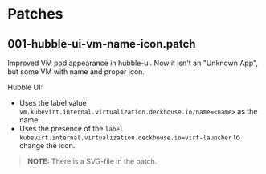# Patches

## 001-hubble-ui-vm-name-icon.patch

Improved VM pod appearance in hubble-ui. Now it isn't an "Unknown App", but some VM with name and proper icon.

Hubble UI:

- Uses the label value `vm.kubevirt.internal.virtualization.deckhouse.io/name=<name>` as the name.
- Uses the presence of the `label kubevirt.internal.virtualization.deckhouse.io=virt-launcher` to change the icon.

> **NOTE:**  There is a SVG-file in the patch.
